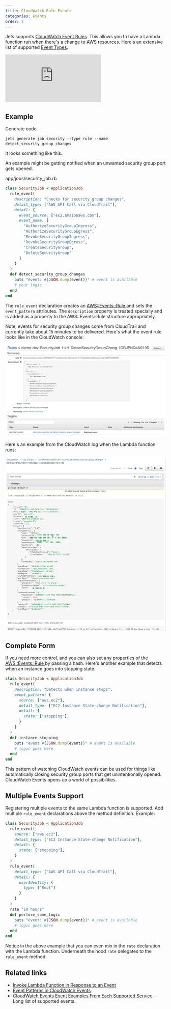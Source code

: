 ```yaml
---
title: CloudWatch Rule Events
categories: events
order: 2
---
```


Jets supports [CloudWatch Event Rules](https://docs.aws.amazon.com/AmazonCloudWatch/latest/events/Create-CloudWatch-Events-Rule.html). This allows you to have a Lambda function run when there's a change to AWS resources.  Here's an extensive list of supported [Event Types](https://docs.aws.amazon.com/AmazonCloudWatch/latest/events/EventTypes.html).

<div class="video-box"><div class="video-container"><iframe src="https://www.youtube.com/embed/0B2MqfZH-NE" frameborder="0" allowfullscreen=""></iframe></div></div>

## Example

Generate code.

    jets generate job security --type rule --name detect_security_group_changes

It looks something like this.

An example might be getting notified when an unwanted security group port gets opened.

app/jobs/security_job.rb

```ruby
class SecurityJob < ApplicationJob
  rule_event(
    description: "Checks for security group changes",
    detail_type: ["AWS API Call via CloudTrail"],
    detail: {
      event_source: ["ec2.amazonaws.com"],
      event_name: [
        "AuthorizeSecurityGroupIngress",
        "AuthorizeSecurityGroupEgress",
        "RevokeSecurityGroupIngress",
        "RevokeSecurityGroupEgress",
        "CreateSecurityGroup",
        "DeleteSecurityGroup"
      ]
    }
  )
  def detect_security_group_changes
    puts "event: #{JSON.dump(event)}" # event is available
    # your logic
  end
end
```

The `rule_event` declaration creates an [AWS::Events::Rule
](https://docs.aws.amazon.com/AWSCloudFormation/latest/UserGuide/aws-resource-events-rule.html) and sets the `event_pattern` attributes.  The `description` property is treated specially and is added as a property to the AWS::Events::Rule structure appropriately.

Note, events for security group changes come from CloudTrail and currently take about 15 minutes to be delivered. Here's what the event rule looks like in the CloudWatch console:

![](/img/docs/cloudwatch-event-rule.png)

Here's an example from the CloudWatch log when the Lambda function runs:

![](/img/docs/cloudwatch-event-rule-log.png)

## Complete Form

If you need more control, and you can also set any properties of the [AWS::Events::Rule
](https://docs.aws.amazon.com/AWSCloudFormation/latest/UserGuide/aws-resource-events-rule.html) by passing a hash. Here's another example that detects when an instance goes into stopping state.

```ruby
class SecurityJob < ApplicationJob
  rule_event(
    description: "Detects when instance stops",
    event_pattern: {
      source: ["aws.ec2"],
      detail_type: ["EC2 Instance State-change Notification"],
      detail: {
        state: ["stopping"],
      }
    }
  )
  def instance_stopping
    puts "event #{JSON.dump(event)}" # event is available
    # logic goes here
  end
end
```

This pattern of watching CloudWatch events can be used for things like automatically closing security group ports that get unintentionally opened. CloudWatch Events opens up a world of possibilities.

## Multiple Events Support

Registering multiple events to the same Lambda function is supported. Add multiple `rule_event` declarations above the method definition. Example:

```ruby
class SecurityJob < ApplicationJob
  rule_event(
    source: ["aws.ec2"],
    detail_type: ["EC2 Instance State-change Notification"],
    detail: {
      state: ["stopping"],
    }
  )
  rule_event(
    detail_type: ["AWS API Call via CloudTrail"],
    detail: {
      userIdentity: {
        type: ["Root"]
      }
    }
  )
  rate "10 hours"
  def perform_some_logic
    puts "event: #{JSON.dump(event)}" # event is available
    # logic goes here
  end
end
```

Notice in the above example that you can even mix in the `rate` declaration with the Lambda function.  Underneath the hood `rate` delegates to the `rule_event` method.

## Related links

* [Invoke Lambda Function in Response to an Event](https://docs.aws.amazon.com/AWSCloudFormation/latest/UserGuide/aws-resource-events-rule.html#w2ab1c21c10d697c13b4)
* [Event Patterns in CloudWatch Events](https://docs.aws.amazon.com/AmazonCloudWatch/latest/events/CloudWatchEventsandEventPatterns.html)
* [CloudWatch Events Event Examples From Each Supported Service](https://docs.aws.amazon.com/AmazonCloudWatch/latest/events/EventTypes.html) - Long list of supported events.


